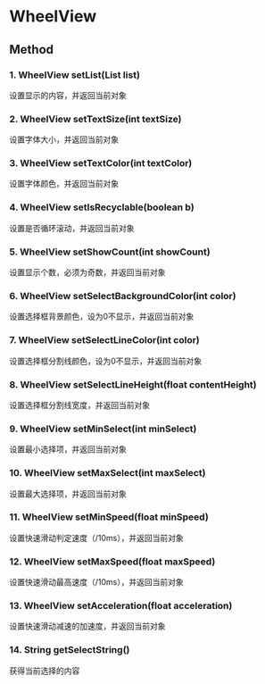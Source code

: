 # WheelView



## Method

### 1. WheelView setList(List<String> list)

设置显示的内容，并返回当前对象 

### 2.  WheelView setTextSize(int textSize) 

设置字体大小，并返回当前对象

### 3.  WheelView setTextColor(int textColor) 

设置字体颜色，并返回当前对象

### 4.  WheelView setIsRecyclable(boolean b) 

设置是否循环滚动，并返回当前对象

### 5.  WheelView setShowCount(int showCount) 

设置显示个数，必须为奇数，并返回当前对象

### 6. WheelView setSelectBackgroundColor(int color) 

设置选择框背景颜色，设为0不显示，并返回当前对象

### 7. WheelView setSelectLineColor(int color) 

设置选择框分割线颜色，设为0不显示，并返回当前对象

### 8. WheelView setSelectLineHeight(float contentHeight)

设置选择框分割线宽度，并返回当前对象

### 9. WheelView setMinSelect(int minSelect) 

设置最小选择项，并返回当前对象

### 10. WheelView setMaxSelect(int maxSelect) 

设置最大选择项，并返回当前对象

### 11. WheelView setMinSpeed(float minSpeed) 

设置快速滑动判定速度（/10ms），并返回当前对象

### 12.  WheelView setMaxSpeed(float maxSpeed) 

设置快速滑动最高速度（/10ms），并返回当前对象

### 13. WheelView setAcceleration(float acceleration) 

设置快速滑动减速的加速度，并返回当前对象

### 14. String getSelectString() 

获得当前选择的内容